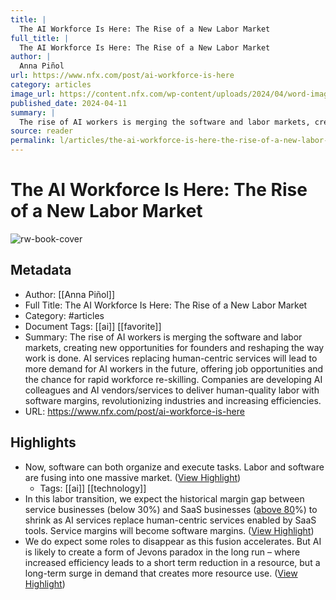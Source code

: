 ```yaml
---
title: |
  The AI Workforce Is Here: The Rise of a New Labor Market
full_title: |
  The AI Workforce Is Here: The Rise of a New Labor Market
author: |
  Anna Piñol
url: https://www.nfx.com/post/ai-workforce-is-here
category: articles
image_url: https://content.nfx.com/wp-content/uploads/2024/04/word-image-19840-1.jpeg
published_date: 2024-04-11
summary: |
  The rise of AI workers is merging the software and labor markets, creating new opportunities for founders and reshaping the way work is done. AI services replacing human-centric services will lead to more demand for AI workers in the future, offering job opportunities and the chance for rapid workforce re-skilling. Companies are developing AI colleagues and AI vendors/services to deliver human-quality labor with software margins, revolutionizing industries and increasing efficiencies.
source: reader
permalink: l/articles/the-ai-workforce-is-here-the-rise-of-a-new-labor-market
---
```

# The AI Workforce Is Here: The Rise of a New Labor Market

![rw-book-cover](https://content.nfx.com/wp-content/uploads/2024/04/word-image-19840-1.jpeg)

## Metadata
- Author: [[Anna Piñol]]
- Full Title: The AI Workforce Is Here: The Rise of a New Labor Market
- Category: #articles
- Document Tags: [[ai]] [[favorite]] 
- Summary: The rise of AI workers is merging the software and labor markets, creating new opportunities for founders and reshaping the way work is done. AI services replacing human-centric services will lead to more demand for AI workers in the future, offering job opportunities and the chance for rapid workforce re-skilling. Companies are developing AI colleagues and AI vendors/services to deliver human-quality labor with software margins, revolutionizing industries and increasing efficiencies.
- URL: https://www.nfx.com/post/ai-workforce-is-here

## Highlights
- Now, software can both organize and execute tasks. Labor and software are fusing into one massive market. ([View Highlight](https://read.readwise.io/read/01j1s9avmw8s85tqyx8es6pkbk))
    - Tags: [[ai]] [[technology]] 
- In this labor transition, we expect the historical margin gap between service businesses (below 30%) and SaaS businesses ([above 80](https://news.crunchbase.com/saas/improving-gross-profit-margin-bhasin-allied/#:~:text=High%2Dquality%20SaaS%20businesses%20have,be%20a%20cause%20for%20concern.)%) to shrink as AI services replace human-centric services enabled by SaaS tools. Service margins will become software margins. ([View Highlight](https://read.readwise.io/read/01j1s9b62ddv9yw9r6zhx6k3ts))
- We do expect some roles to disappear as this fusion accelerates. But AI is likely to create a form of Jevons paradox in the long run – where increased efficiency leads to a short term reduction in a resource, but a long-term surge in demand that creates more resource use. ([View Highlight](https://read.readwise.io/read/01j1s9c1g9x30saefr8bardqd9))


